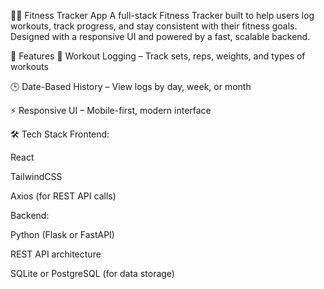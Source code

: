 🏋️‍♂️ Fitness Tracker App
A full-stack Fitness Tracker built to help users log workouts, track progress, and stay consistent with their fitness goals. Designed with a responsive UI and powered by a fast, scalable backend.

🚀 Features
📝 Workout Logging – Track sets, reps, weights, and types of workouts

🕒 Date-Based History – View logs by day, week, or month

⚡ Responsive UI – Mobile-first, modern interface

🛠️ Tech Stack
Frontend:

React

TailwindCSS

Axios (for REST API calls)

Backend:

Python (Flask or FastAPI)

REST API architecture

SQLite or PostgreSQL (for data storage)
